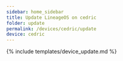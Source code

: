 ```yaml
---
sidebar: home_sidebar
title: Update LineageOS on cedric
folder: update
permalink: /devices/cedric/update
device: cedric
---
```

{% include templates/device_update.md %}
